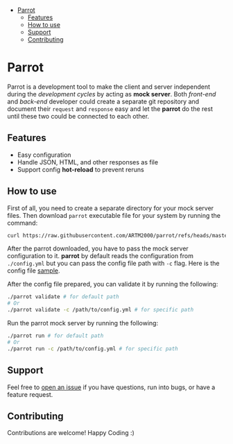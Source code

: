 <!-- TOC -->
* [Parrot](#parrot)
  * [Features](#features)
  * [How to use](#how-to-use)
  * [Support](#support)
  * [Contributing](#contributing)
<!-- TOC -->

# Parrot
Parrot is a development tool to make the client and server independent during the _development cycles_ by acting as __mock server__. 
Both _front-end_ and _back-end_ developer could create a separate git repository and document their `request` and `response` easy and let the
__parrot__ do the rest until these two could be connected to each other.

## Features
- Easy configuration
- Handle JSON, HTML, and other responses as file
- Support config __hot-reload__ to prevent reruns

## How to use
First of all, you need to create a separate directory for your mock server files. Then download `parrot` executable file for your system by running the
command:
```bash
curl https://raw.githubusercontent.com/ARTM2000/parrot/refs/heads/master/scripts/download.bash -s | bash
```

After the parrot downloaded, you have to pass the mock server configuration to it. __parrot__ by default reads the configuration from `./config.yml` but
you can pass the config file path with `-c` flag. Here is the config file [sample](./examples/config.example.yml). 

After the config file prepared, you can validate it by running the following:
```bash
./parrot validate # for default path
# Or
./parrot validate -c /path/to/config.yml # for specific path
```

Run the parrot mock server by running the following:
```bash
./parrot run # for default path
# Or
./parrot run -c /path/to/config.yml # for specific path
```

## Support
Feel free to [open an issue](https://github.com/ARTM2000/parrot/issues/new) if you have questions, run into bugs, or have a feature request.

## Contributing
Contributions are welcome! Happy Coding :)
